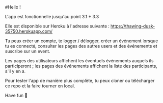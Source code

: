 #Hello !

L'app est fonctionnelle jusqu'au point 3.1 + 3.3

Elle est disponible sur Heroku à l'adresse suivante : https://thawing-dusk-35750.herokuapp.com/

Tu peux créer un compte, te logger / délogger, créer un événement lorsque tu es connecté, consulter les pages des autres users et des événements et suscribe sur un event.

Les pages des utilisateurs affichent les éventuels événements auquels ils participeront ; les pages des événements affichent la liste des participants, s'il y en a.

Pour tester l'app de manière plus complète, tu peux cloner ou télécharger ce repo et la faire tourner en local.

Have fun 🌴